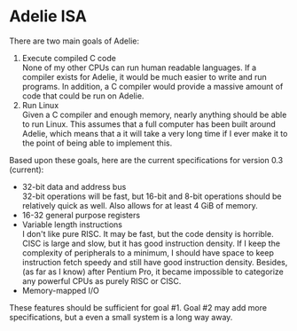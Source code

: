 # Adelie ISA

There are two main goals of Adelie:
1. Execute compiled C code  
    None of my other CPUs can run human readable languages. If a compiler exists for Adelie, it would be much easier to write and run programs. In addition, a C compiler would provide a massive amount of code that could be run on Adelie.
2. Run Linux  
    Given a C compiler and enough memory, nearly anything should be able to run Linux. This assumes that a full computer has been built around Adelie, which means that a it will take a very long time if I ever make it to the point of being able to implement this.

Based upon these goals, here are the current specifications for version 0.3 (current):

* 32-bit data and address bus  
    32-bit operations will be fast, but 16-bit and 8-bit operations should be relatively quick as well. Also allows for at least 4 GiB of memory.
* 16-32 general purpose registers  
* Variable length instructions  
    I don't like pure RISC. It may be fast, but the code density is horrible. CISC is large and slow, but it has good instruction density. If I keep the complexity of peripherals to a minimum, I should have space to keep instruction fetch speedy and still have good instruction density. Besides, (as far as I know) after Pentium Pro, it became impossible to categorize any powerful CPUs as purely RISC or CISC.
* Memory-mapped I/O

These features should be sufficient for goal #1. Goal #2 may add more specifications, but a even a small system is a long way away.
